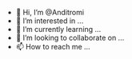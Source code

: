 - 👋 Hi, I’m @Anditromi
- 👀 I’m interested in ...
- 🌱 I’m currently learning ...
- 💞️ I’m looking to collaborate on ...
- 📫 How to reach me ...

<!---
Anditromi/Anditromi is a ✨ special ✨ repository because its `README.md` (this file) appears on your GitHub profile.
You can click the Preview link to take a look at your changes.
--->
